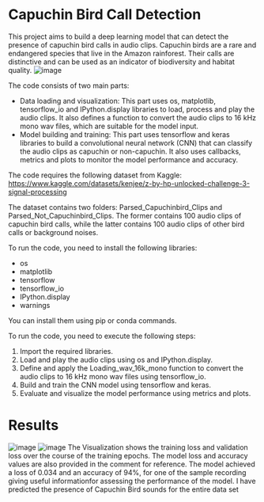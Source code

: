 # Capuchin Bird Call Detection

This project aims to build a deep learning model that can detect the presence of capuchin bird calls in audio clips. Capuchin birds are a rare and endangered species that live in the Amazon rainforest. Their calls are distinctive and can be used as an indicator of biodiversity and habitat quality.
![image](https://user-images.githubusercontent.com/7029092/235248959-a3aadbec-9a8f-49f7-bc47-8efc25ef08e9.png)

The code consists of two main parts:

- Data loading and visualization: This part uses os, matplotlib, tensorflow_io and IPython.display libraries to load, process and play the audio clips. It also defines a function to convert the audio clips to 16 kHz mono wav files, which are suitable for the model input.
- Model building and training: This part uses tensorflow and keras libraries to build a convolutional neural network (CNN) that can classify the audio clips as capuchin or non-capuchin. It also uses callbacks, metrics and plots to monitor the model performance and accuracy.

The code requires the following dataset from Kaggle: https://www.kaggle.com/datasets/kenjee/z-by-hp-unlocked-challenge-3-signal-processing

The dataset contains two folders: Parsed_Capuchinbird_Clips and Parsed_Not_Capuchinbird_Clips. The former contains 100 audio clips of capuchin bird calls, while the latter contains 100 audio clips of other bird calls or background noises.

To run the code, you need to install the following libraries:

- os
- matplotlib
- tensorflow
- tensorflow_io
- IPython.display
- warnings

You can install them using pip or conda commands.

To run the code, you need to execute the following steps:

1. Import the required libraries.
2. Load and play the audio clips using os and IPython.display.
3. Define and apply the Loading_wav_16k_mono function to convert the audio clips to 16 kHz mono wav files using tensorflow_io.
4. Build and train the CNN model using tensorflow and keras.
5. Evaluate and visualize the model performance using metrics and plots.

# Results  

![image](https://user-images.githubusercontent.com/7029092/235249279-507dc5c9-1d84-45fb-b3e1-d91f509b3bad.png)
![image](https://user-images.githubusercontent.com/7029092/235249359-c239e0f2-638a-4a6d-8301-588565993116.png)
The Visualization shows the training loss and validation loss over the course of the training epochs. 
The model loss and accuracy values are also provided in the comment for reference. The model achieved a loss of 0.034 and an accuracy of 94%, for one of the sample recording giving useful  informationfor assessing the performance of the model. I have predicted the presence of Capuchin Bird sounds for the entire data set
